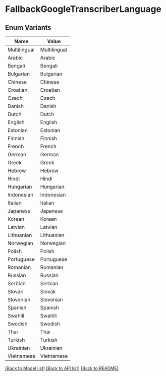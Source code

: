 # FallbackGoogleTranscriberLanguage

## Enum Variants

| Name | Value |
|---- | -----|
| Multilingual | Multilingual |
| Arabic | Arabic |
| Bengali | Bengali |
| Bulgarian | Bulgarian |
| Chinese | Chinese |
| Croatian | Croatian |
| Czech | Czech |
| Danish | Danish |
| Dutch | Dutch |
| English | English |
| Estonian | Estonian |
| Finnish | Finnish |
| French | French |
| German | German |
| Greek | Greek |
| Hebrew | Hebrew |
| Hindi | Hindi |
| Hungarian | Hungarian |
| Indonesian | Indonesian |
| Italian | Italian |
| Japanese | Japanese |
| Korean | Korean |
| Latvian | Latvian |
| Lithuanian | Lithuanian |
| Norwegian | Norwegian |
| Polish | Polish |
| Portuguese | Portuguese |
| Romanian | Romanian |
| Russian | Russian |
| Serbian | Serbian |
| Slovak | Slovak |
| Slovenian | Slovenian |
| Spanish | Spanish |
| Swahili | Swahili |
| Swedish | Swedish |
| Thai | Thai |
| Turkish | Turkish |
| Ukrainian | Ukrainian |
| Vietnamese | Vietnamese |


[[Back to Model list]](../README.md#documentation-for-models) [[Back to API list]](../README.md#documentation-for-api-endpoints) [[Back to README]](../README.md)


